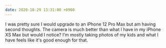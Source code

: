 ```yaml
---
date: 2020-10-29 13:31:00 +0900
---
```


I was pretty sure I would upgrade to an iPhone 12 Pro Max but am having second thoughts. The camera is much better than what I have in my iPhone XS Max but would I notice? I'm mostly taking photos of my kids and what I have feels like it's good enough for that.
